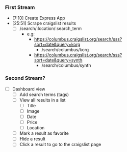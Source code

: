 ### First Stream

* [7:10] Create Express App
* [25:51] Scrape craigslist results
  * [ ] /search/:location/:search_term
    * e.g:
      * https://columbus.craigslist.org/search/sss?sort=date&query=korg
        * /search/columbus/korg
      * https://columbus.craigslist.org/search/sss?sort=date&query=synth
        * /search/columbus/synth

### Second Stream?

* [ ] Dashboard view
  * [ ] Add search terms (tags)
  * [ ] View all results in a list
    * [ ] Title
    * [ ] Image
    * [ ] Date
    * [ ] Price
    * [ ] Location
  * [ ] Mark a result as favorite
  * [ ] Hide a result
  * [ ] Click a result to go to the craigslist page

